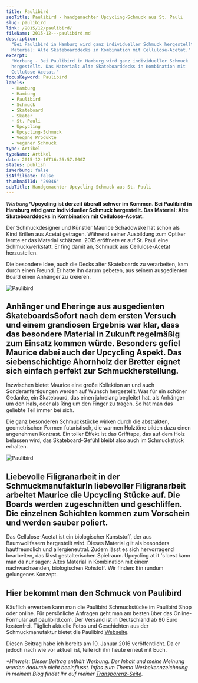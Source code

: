 ```yaml
---
title: Paulibird
seoTitle: Paulibird - handgemachter Upcycling-Schmuck aus St. Pauli
slug: paulibird
link: /2015/12/paulibird/
fileName: 2015-12---paulibird.md
description:
  "Bei Paulibird in Hamburg wird ganz individueller Schmuck hergestellt. Das
  Material: Alte Skateboarddecks in Kombination mit Cellulose-Acetat."
excerpt:
  "Werbung - Bei Paulibird in Hamburg wird ganz individueller Schmuck
  hergestellt. Das Material: Alte Skateboarddecks in Kombination mit
  Cellulose-Acetat."
focusKeyword: Paulibird
labels:
  - Hamburg
  - Hamburg
  - Paulibird
  - Schmuck
  - Skateboard
  - Skater
  - St. Pauli
  - Upcycling
  - Upcycling-Schmuck
  - Vegane Produkte
  - veganer Schmuck
type: Artikel
typeName: Artikel
date: 2015-12-16T16:26:57.000Z
status: publish
isWerbung: false
isAffiliate: false
thumbnailId: "29046"
subTitle: Handgemachter Upcycling-Schmuck aus St. Pauli
---
```


<em>Werbung\*</em><strong>Upcycling ist derzeit überall schwer im Kommen. Bei
Paulibird in Hamburg wird ganz individueller Schmuck hergestellt. Das Material:
Alte Skateboarddecks in Kombination mit Cellulose-Acetat.</strong>

Der Schmuckdesigner und Künstler Maurice Schadowske hat schon als Kind Brillen
aus Acetat getragen. Während seiner Ausbildung zum Optiker lernte er das
Material schätzen. 2015 eröffnete er auf St. Pauli eine Schmuckwerkstatt. Er
fing damit an, Schmuck aus Cellulose-Acetat herzustellen.

Die besondere Idee, auch die Decks alter Skateboards zu verarbeiten, kam durch
einen Freund. Er hatte ihn darum gebeten, aus seinem ausgedienten Board einen
Anhänger zu kreieren.

![Paulibird](http://cardamonchai.com/wp-content/uploads/2020/04/paulibird2-400x300.jpg)

## Anhänger und Eheringe aus ausgedienten SkateboardsSofort nach dem ersten Versuch und einem grandiosen Ergebnis war klar, dass das besondere Material in Zukunft regelmäßig zum Einsatz kommen würde. Besonders gefiel Maurice dabei auch der Upcycling Aspekt. Das siebenschichtige Ahornholz der Bretter eignet sich einfach perfekt zur Schmuckherstellung.

Inzwischen bietet Maurice eine große Kollektion an und auch Sonderanfertigungen
werden auf Wunsch hergestellt. Was für ein schöner Gedanke, ein Skateboard, das
einen jahrelang begleitet hat, als Anhänger um den Hals, oder als Ring um den
Finger zu tragen. So hat man das geliebte Teil immer bei sich.

Die ganz besonderen Schmuckstücke wirken durch die abstrakten, geometrischen
Formen futuristisch, die warmen Holztöne bilden dazu einen angenehmen Kontrast.
Ein toller Effekt ist das Grifftape, das auf dem Holz belassen wird, das
Skateboard-Gefühl bleibt also auch im Schmuckstück erhalten.

![Paulibird](http://cardamonchai.com/wp-content/uploads/2020/04/paulibird1-400x300.jpg)

## Liebevolle Filigranarbeit in der SchmuckmanufakturIn liebevoller Filigranarbeit arbeitet Maurice die Upcycling Stücke auf. Die Boards werden zugeschnitten und geschliffen. Die einzelnen Schichten kommen zum Vorschein und werden sauber poliert.

Das Cellulose-Acetat ist ein biologischer Kunststoff, der aus Baumwollfasern
hergestellt wird. Dieses Material gilt als besonders hautfreundlich und
allergieneutral. Zudem lässt es sich hervorragend bearbeiten, das lässt
gestalterischen Spielraum. Upcycling at it 's best kann man da nur sagen: Altes
Material in Kombination mit einem nachwachsenden, biologischen Rohstoff. Wir
finden: Ein rundum gelungenes Konzept.

## Hier bekommt man den Schmuck von Paulibird

Käuflich erwerben kann man die Paulibird Schmuckstücke im Paulibird Shop oder
online. Für persönliche Anfragen geht man am besten über das Online-Formular auf
paulibird.com. Der Versand ist in Deutschland ab 80 Euro kostenfrei. Täglich
aktuelle Fotos und Geschichten aus der Schmuckmanufaktur bietet die Paulibird
[Webseite](https://www.paulibird.com/).

Diesen Beitrag habe ich bereits am 10. Januar 2016 veröffentlicht. Da er jedoch
nach wie vor aktuell ist, teile ich ihn heute erneut mit Euch.

<em>\*Hinweis: Dieser Beitrag enthält Werbung. Der Inhalt und meine Meinung
wurden dadurch nicht beeinflusst. Infos zum Thema Werbekennzeichnung in meinem
Blog findet Ihr auf meiner [Transparenz-Seite](/werbung/). </em>
